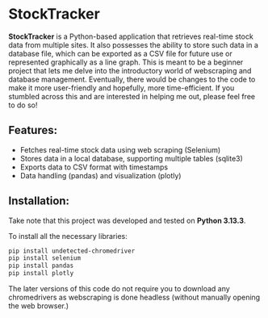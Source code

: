 # StockTracker

**StockTracker** is a Python-based application that retrieves real-time stock data from multiple sites. It also possesses the ability to store such data in a database file, which can be exported as a CSV file for future use or represented graphically as a line graph. This is meant to be a beginner project that lets me delve into the introductory world of webscraping and database management. Eventually, there would be changes to the code to make it more user-friendly and hopefully, more time-efficient. If you stumbled across this and are interested in helping me out, please feel free to do so!

## Features:

- Fetches real-time stock data using web scraping (Selenium)
- Stores data in a local database, supporting multiple tables (sqlite3)
- Exports data to CSV format with timestamps
- Data handling (pandas) and visualization (plotly)

## Installation:

Take note that this project was developed and tested on **Python 3.13.3**.

To install all the necessary libraries:

```bash
pip install undetected-chromedriver
pip install selenium
pip install pandas
pip install plotly
```

The later versions of this code do not require you to download any chromedrivers as webscraping is done headless (without manually opening the web browser.)
